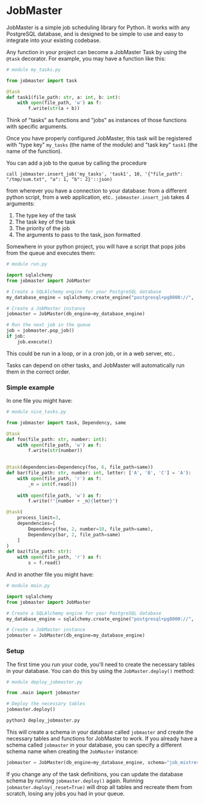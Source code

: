 # JobMaster

JobMaster is a simple job scheduling library for Python. 
It works with any PostgreSQL database, and is designed to be simple to use and easy to integrate into your existing codebase.

Any function in your project can become a JobMaster Task by using the `@task` decorator.
For example, you may have a function like this:
```python
# module my_tasks.py

from jobmaster import task

@task
def task1(file_path: str, a: int, b: int):
    with open(file_path, 'w') as f:
        f.write(str(a + b))
```
Think of "tasks" as functions and "jobs" as instances of those functions with specific arguments.

Once you have properly configured JobMaster, this task will be registered with "type key" `my_tasks` (the name of the module) and "task key" `task1` (the name of the function). 

You can add a job to the queue by calling the procedure
```postgresql
call jobmaster.insert_job('my_tasks', 'task1', 10, '{"file_path": "/tmp/sum.txt", "a": 1, "b": 2}'::json)
```
from wherever you have a connection to your database: from a different python script, from a web application, etc..
`jobmaster.insert_job` takes 4 arguments:
1. The type key of the task
2. The task key of the task
3. The priority of the job
4. The arguments to pass to the task, json formatted

Somewhere in your python project, you will have a script that pops jobs from the queue and executes them:

```python
# module run.py

import sqlalchemy
from jobmaster import JobMaster

# Create a SQLAlchemy engine for your PostgreSQL database
my_database_engine = sqlalchemy.create_engine("postgresql+pg8000://", ...)

# Create a JobMaster instance
jobmaster = JobMaster(db_engine=my_database_engine)

# Run the next job in the queue
job = jobmaster.pop_job()
if job:
    job.execute()
```
This could be run in a loop, or in a cron job, or in a web server, etc..

Tasks can depend on other tasks, and JobMaster will automatically run them in the correct order.

### Simple example

In one file you might have:
```python
# module nice_tasks.py

from jobmaster import task, Dependency, same

@task
def foo(file_path: str, number: int):
    with open(file_path, 'w') as f:
        f.write(str(number))
    

@task(dependencies=Dependency(foo, 6, file_path=same))
def bar(file_path: str, number: int, letter: ['A', 'B', 'C'] = 'A'):
    with open(file_path, 'r') as f:
        _n = int(f.read())
        
    with open(file_path, 'w') as f:
        f.write(f"{number + _n}{letter}")

@task(
    process_limit=3,
    dependencies=[
        Dependency(foo, 2, number=10, file_path=same), 
        Dependency(bar, 2, file_path=same)
    ]
)
def baz(file_path: str):
    with open(file_path, 'r') as f:
        s = f.read()
```

And in another file you might have:
```python
# module main.py

import sqlalchemy
from jobmaster import JobMaster

# Create a SQLAlchemy engine for your PostgreSQL database
my_database_engine = sqlalchemy.create_engine("postgresql+pg8000://", ...)

# Create a JobMaster instance
jobmaster = JobMaster(db_engine=my_database_engine)
```

### Setup

The first time you run your code, you'll need to create the necessary tables in your database. You can do this by using the `JobMaster.deploy()` method:
```python
# module deploy_jobmaster.py

from .main import jobmaster

# Deploy the necessary tables
jobmaster.deploy()
```

```bash
python3 deploy_jobmaster.py
```

This will create a schema in your database called `jobmaster` and create the necessary tables and functions for JobMaster to work.
If you already have a schema called `jobmaster` in your database, you can specify a different schema name when creating the `JobMaster` instance:
```python
jobmaster = JobMaster(db_engine=my_database_engine, schema="job_mistress")
```

If you change any of the task definitions, you can update the database schema by running `jobmaster.deploy()` again. Running `jobmaster.deploy(_reset=True)` will drop all tables and recreate them from scratch, losing any jobs you had in your queue.